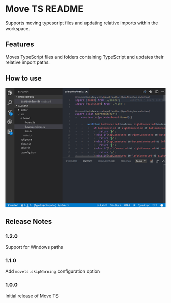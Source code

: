 # Move TS README

Supports moving typescript files and updating relative imports within the workspace.

## Features
Moves TypeScript files and folders containing TypeScript and updates their relative import paths.

## How to use

![demo](images/usage.gif)

<!--## Extension Settings-->

<!--## Known Issues-->

## Release Notes

### 1.2.0

Support for Windows paths

### 1.1.0

Add `movets.skipWarning` configuration option

### 1.0.0

Initial release of Move TS